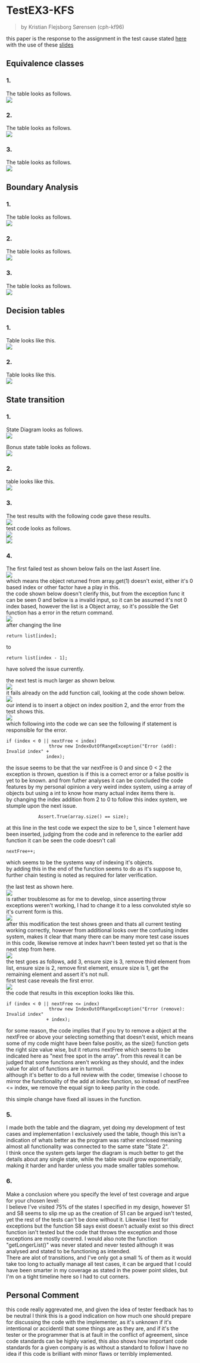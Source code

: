 # TestEX3-KFS
> by Kristian Flejsborg Sørensen (cph-kf96)

this paper is the response to the assignment in the test cause stated [here](https://github.com/datsoftlyngby/soft2018spring-test-teaching-material/blob/master/exercises/Test%20Case%20Exercises.pdf) with the use of these [slides](https://github.com/datsoftlyngby/soft2018spring-test-teaching-material/blob/master/slides/Test%20Design%20Techniques.pdf)

## Equivalence classes
### 1. 
The table looks as follows.   
![](https://i.gyazo.com/93b5525a2555c77c6747da4e18555184.png)   

### 2. 
The table looks as follows.   
![](https://i.gyazo.com/eee5bf1f42e8fc0d01aab01bcdfc4a07.png)   

### 3. 
The table looks as follows.   
![](https://i.gyazo.com/9a70386a722ce6641f5b92bde78fcd74.png)   

## Boundary Analysis
### 1. 
The table looks as follows.   
![](https://i.gyazo.com/43faec8a6a5e08db7b88cee4bce226b3.png)   

### 2. 
The table looks as follows.   
![](https://i.gyazo.com/13d162a1a683898ffc4250db3af6f8a1.png)   

### 3. 
The table looks as follows.   
![](https://i.gyazo.com/d7bf18c6208e8fa8b7707f9cf35870d4.png)   

## Decision tables
### 1. 
Table looks like this.   
![](https://i.gyazo.com/8dc91dfbc4605b46f1ca799b23452fa9.png)   

### 2. 
Table looks like this.   
![](https://i.gyazo.com/4b0a68585817ede34a25b638d4029ef0.png)

## State transition
### 1. 
State Diagram looks as follows.   
![](https://i.gyazo.com/e3bd4d547074f7548f51db61f6f8e856.png)   

Bonus state table looks as follows.   
![](https://i.gyazo.com/7f374133d32e31073ce59958e678fc02.png)

### 2. 
table looks like this.   
![](https://i.gyazo.com/f60801f4c59567e490a4d0b137f8c29a.png)   

### 3. 
The test results with the following code gave these results.   
![](https://i.gyazo.com/1aa06df757d51bcc8328ed02cafcb4ac.png)   
test code looks as follows.   
![](https://i.gyazo.com/5180c4fdda2582722803869b56e445a7.png)   
![](https://i.gyazo.com/1972f9b69948409e7456828837da8c45.png)   

### 4. 
The first failed test as shown below fails on the last Assert line.   
![](https://i.gyazo.com/19da23826626e690205dbe8643097114.png)   
which means the object returned from array.get(1) doesn't exist, either it's 0 based index or other factor have a play in this.   
the code shown below doesn't clerify this, but from the exception func it can be seen 0 and below is a invalid input, so it can be assumed it's not 0 index based, however the list is a Object array, so it's possible the Get function has a error in the return command.   
![](https://i.gyazo.com/71212cd097866fae01f52df93ccba8d6.png)   
after changing the line
```
return list[index];
```
to
```
return list[index - 1];
```
have solved the issue currently.   

the next test is much larger as shown below.   
![](https://i.gyazo.com/319ec1b43c337b8f72dd184d6471a0fb.png)   
it fails already on the add function call, looking at the code shown below.   
![](https://i.gyazo.com/24856de76b0b94da22bdc5736fcdcdc7.png)   
our intend is to insert a object on index position 2, and the error from the test shows this.   
![](https://i.gyazo.com/ca06eff51b73985a41fea3c99962068b.png)   
which following into the code we can see the following if statement is responsible for the error.   
```
if (index < 0 || nextFree < index)
                throw new IndexOutOfRangeException("Error (add): Invalid index" +
               index);
```
the issue seems to be that the var nextFree is 0 and since 0 < 2 the exception is thrown, question is if this is a correct error or a false positiv is yet to be known. and from futher analyses it can be concluded the code features by my personal opinion a very weird index system, using a array of objects but using a int to know how many actual index items there is.   
by changing the index addition from 2 to 0 to follow this index system, we stumple upon the next issue.   
```
            Assert.True(array.size() == size);
```
at this line in the test code we expect the size to be 1, since 1 element have been inserted, judging from the code and in reference to the earlier add function it can be seen the code doesn't call
```
nextFree++;
```
which seems to be the systems way of indexing it's objects.   
by adding this in the end of the function seems to do as it's suppose to, further chain testing is noted as required for later verification.   

the last test as shown here.   
![](https://i.gyazo.com/5be78f6b3418ffcd578afed9281e7944.png)   
is rather troublesome as for me to develop, since asserting throw exceptions weren't working, I had to change it to a less convoluted style so it's current form is this.   
![](https://i.gyazo.com/c7618ffaf3646d30bec2747edffc70f5.png)   
after this modification the test shows green and thats all current testing working correctly, however from additional looks over the confusing index system, makes it clear that many there can be many more test case issues in this code, likewise remove at index havn't been tested yet so that is the next step from here.   
![](https://i.gyazo.com/83cb16f1b8a275cf653980de2d1bf9b8.png)   
the test goes as follows, add 3, ensure size is 3, remove third element from list, ensure size is 2, remove first element, ensure size is 1, get the remaining element and assert it's not null.   
first test case reveals the first error.   
![](https://i.gyazo.com/dc0eb33f4459c66c6fc5841193ec81d6.png)   
the code that results in this exception looks like this.
```
if (index < 0 || nextFree <= index)
                throw new IndexOutOfRangeException("Error (remove): Invalid index"
               + index);
```
for some reason, the code implies that if you try to remove a object at the nextFree or above your selecting something that doesn't exist, which means some of my code might have been false positiv, as the size() function gets the right size value wise, but it returns nextFree which seems to be indicated here as "next free spot in the array". from this reveal it can be judged that some functions aren't working as they should, and the index value for alot of functions are in turmoil.   
although it's better to do a full review with the coder, timewise I choose to mirror the functionality of the add at index function, so instead of nextFree <= index, we remove the equal sign to keep parity in the code.   

this simple change have fixed all issues in the function.
 
### 5. 
I made both the table and the diagram, yet doing my development of test cases and implementation I exclusively used the table, though this isn't a indication of whats better as the program was rather enclosed meaning almost all functionality was connected to the same state "State 2".   
I think once the system gets larger the diagram is much better to get the details about any single state, while the table would grow exponentially, making it harder and harder unless you made smaller tables somehow.   

### 6. 
Make a conclusion where you specify the level of test coverage and argue for your chosen level:   
I believe I've visited 75% of the states I specified in my design, however S1 and S8 seems to slip me up as the creation of S1 can be argued isn't tested, yet the rest of the tests can't be done without it. Likewise I test for exceptions but the function S8 says exist doesn't actually exist so this direct function isn't tested but the code that throws the exception and those exceptions are mostly covered. I would also note the function "getLongerList()" was never stated and never tested although it was analysed and stated to be functioning as intended.   
There are alot of transitions, and I've only got a small % of them as it would take too long to actually manage all test cases, it can be argued that I could have been smarter in my coverage as stated in the power point slides, but I'm on a tight timeline here so I had to cut corners.   

## Personal Comment
this code really aggrevated me, and given the idea of tester feedback has to be neutral I think this is a good indication on how much one should prepare for discussing the code with the implementer, as it's unknown if it's intentional or accidentil that some things are as they are, and if it's the tester or the programmer that is at fault in the conflict of agreement, since code standards can be highly varied, this also shows how important code standards for a given company is as without a standard to follow I have no idea if this code is brilliant with minor flaws or terribly implemented.
